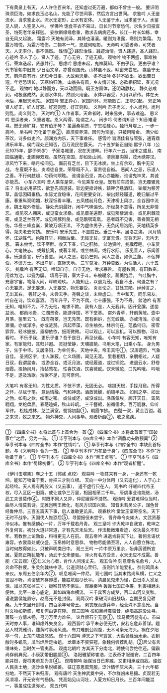 <!-- { "loadSidebar": true } -->
下有黄泉上有天，人人许住百来年。还知虚过死万遍，都似不曾生一般。
要识明珠须巨海，如求良玉必名山。先能了尽世间事，然后方言出世间。
求鉴吟
人无鉴流水，当求鉴止水。流水无定形，止水有定体。
人无鉴于水，当求鉴于人。水鉴见人貌，人鉴见人神。
学佛吟
饱食丰衣不易过，日长时节奈愁何。求名少日投宣圣，怕死老年亲释迦。
妄欲断缘缘愈重，徼求去病病还多。长江一片长如练，幸自无风又起波。
霜露吟
天地有润泽，其降也瀼瀼。暖则为湛露，寒则为繁霜。
为露万物悦，为霜万物伤。二物本一气，恩威何昭彰。
天命吟
可委者命，可凭者天。人无率尔，事不偶然。
性情②
践形治性，践迹治情。贤人践迹，圣人践形。
心迹吟
圣人了心，贤人了迹。了心无穷，了迹无极。
观物吟
物不两盛，事难独行。荣瘁迭起，贤愚并行。
思虑吟
思虑未起，鬼神莫知。不由乎我，更由乎谁？
代书答朝中旧友
少日治文章，亦曾观国光。山林虽不返，畎亩未尝忘。
麋鹿宁无志，鹓鸿自有行。还知今日事，大故索思量。
冬不出吟
冬非不欲出，欲出苦日短。年老恐话长，天寒怕归晚。
山翁头有风，乡友情非浅。必欲相招延，春光况不远。
观物吟
地以静而方，天以动而圆。既正方圆体，还明动静权。
静久必成润，动极遂成然。润则水体具，然则火用全。
水体以器受，火用以薪传。体在天地后，用起天地先。
家国吟
邪正异心，家国同体。邪能败亡，正能兴起。
邪正吟
贤人好正，奸人好邪。好邪则竞，好正则和。
义利吟
君子尚义，小人尚利。尚利则乱，尚义则治。
天时吟①
人作者事，天命者时。时来易失，事去难追。
恩义吟
恩深者亲，义重者君。恩义两得，始谓之人。
闲步吟
何者谓知音？知音难漫寻。既无师旷耳，安有伯牙琴？
虽逼桑榆景，宁忘松桂心。独行月堤上，一步一高吟。
坐右吟
万化备于身②，直须资养深。因何为宝鉴，只被用精金。
酒少如茶饮，诗多似史吟。颜渊方内乐，天下事难任。
感雪吟
旨酒佳肴与管弦，通宵鼎沸乐丰年。侯门深处还知否，百万流民在露天。
六十五岁新正自贻 熙宁八年（公元1075年，邵子65岁）
予家洛城里，况在天津畔。行年六十五，当宋之盛旦。
南园临通衢，北圃仰双观。虽然在京国，却如处山涧。
清泉篆沟渠，茂木绣霄汉。凉风竹下来，皓月松间见。
面前有芝兰，目下无冰炭。坐上有余欢，胸中无交战。
冬夏既不出，炎凉徒自变。荣辱既不入，富贵徒自衒。
恶闻人之恶，乐道人之善。不行何趑趄，勿药何瞑眩。
谁谓金石坚，其心亦能断。谁谓鬼神灵，其诚亦能贯。
小车六言吟
昔人乘车是常，今见乘车仓皇。既有前车戒慎，岂无覆辙竞庄？
将出必用茶饮，欲登先须道装。轸边更挂诗帙，辕畔仍悬酒缸。
轮缓为移芳草，盖低因碍垂杨。水际尤宜稳审，花间更要安详。
柴出频经履道，晚归屡过平康。春重纵观明媚，秋深饫看丰穰。
五凤楼前月色，天津桥上风凉。金谷园中流水，魏王堤外修篁。
静处光阴最好，闲中气味偏长。所经莫不意得，所见无非情忘。
或见农人拥耒，或见蚕女求桑。或见蘼芜遍野，或见蒺藜满墙。
或见荆棘茂密，或见芝兰芬芳。或见鸡豚狗彘，或见鵰鹗鸾凰。
恶者既不见害，善者固无相伤。华岳三峰岌嶪，黄陂万顷汪洋。
不为虚作男子，无负闲居洛阳。天地精英多得，尧夫老去何妨。
安乐吟
安乐先生，不显姓氏。垂三十年，居洛之涘。
风月情怀，江湖性气。色斯其举，翔而后至。
无贱无贫，无富无贵。无将无迎，无拘无忌。
窘未尝忧，饮不至醉。收天下春，归之肝肺。
盆池资吟，瓮牖荐睡。小车赏心，大笔快志。
或戴接篱，或著半臂。或坐林间，或行水际。
乐见善人，乐闻善事。乐道善言，乐行善意。
闻人之恶，若负芒刺。闻人之善，如佩兰蕙。
不佞禅伯，不谀方士。不出户庭，直际天地。
三军莫凌，万钟莫致。为快活人，六十五岁。
瓮牖吟
有客无知，唯知自守。自守无他，唯求寡咎。
有屋数间，有田数亩。用盆为池，以瓮为牖。
墙高于肩，室大于斗。布被暖余，藜羹饱后。
气吐胸中，充塞宇宙。笔落人间，晖映琼玖。
人能知止，以退为茂。我自不出，何退之有？
心无妄思，足无妄走。人无妄交，物无妄受。
炎炎论之，甘处其陋。绰绰言之，无出其右。
羲轩之书，未尝去手。尧舜之谈，未尝虚口。
当中和天，同乐易友。吟自在诗，饮欢喜酒。
百年升平，不为不偶，七十康强，不为不寿。
盆池吟
有客无知，唯知不为。不为无他，唯求不欺。
我有人是，人无我非。因开瓮牖，遂凿盆池。
都邑地贵，江湖景奇。能游泽国，不下堂基。
帘外青草，轩前黄陂。壶中月落，鉴里云飞。
既有荷芰，岂无凫茨。既有蝌蚪，岂无蛟螭。
亦或清浅，亦或渺瀰。亦或渌净。亦或涟漪。
风起苹藻，凉生袖衣。林宗何在，范蠡何归。
密雪霏霏，轻冰披披。垂柳依依，细雨微微。
可以观止，可以忘机。可以照物，可以看时。
不乐乎我，更乐乎谁？吾于是日，再见伏羲。
小车吟
有客无知，唯知有家。有家能归，其归非遐。
灵挺莹静，天壤披葩。书用大笔，出乘小车。
身为男子，生于中华。又居洛阳，为幸何多。
天地中央，帝王真宅①。汉唐遗烈，气象自佳。
圣贤区宇，士人渊薮。仁义场圃，闻见无涯。
里巷相切，亲朋相过。人疑日驭，我谓星查。
或游金谷，或泛月波。或经履道，或过铜驼。
进退云水，舒卷烟霞。揄扬风月，抬帖莺花。
性喜饮酒，饮喜微酡。饮未微酡，口先吟哦。
吟哦不足，遂及浩歌。浩歌不足，无可奈何。



大笔吟
有客无知，为性太质。不忮不求，无固无必。
啥蹑天根，手探月窟。所得之怀，尽赋于笔。
意远情融，气和神逸。酒放微醺，绡铺半匹。
如风之卒，如云之勃。如电之欻，如雨之密。
或住或还，或没或出。涤荡氛埃，廓开天日。
鸾凤翱翔，龙蛇盘屈。春葩暄妍，秋山崪屼。
三千簪裾，俯循儒术。百万貔貅，仰听军律。
松桂成林，芝兰满室。蜀锦初翻①，朝霞乍拂。
白璧一双，黄金百镒。羲之来求，牧之来乞。
物外神交，人间事毕。观者析酲②，收之愈疾。

--------------------------------------------------------------------------------
① 《四库全书》本将此首与上首合为一首
② 《四库全书》本将此首置于“国破家亡”之后，另为一首。
①  毕亨刊本与《四库全书》本作“调鼎功夫敢预闻”
②  毕亨刊本与《四库全书》本作“性情吟”。
①  毕亨刊本与《四库全书》本缺此首标题，与《义利吟》合为一首。
②  毕亨刊本作“万花备于身”，《四库全书》本作“万物备于身”。
①  毕亨刊本与《四库全书》本作“帝王贞宅”。
①  毕亨刊本与《四库全书》本作“蜀锦初番”。
②  毕亨刊本与《四库全书》本作“观者析醒”。

《伊川击壤集》卷之十五（郭彧 点校）
观易吟
一物其来有一身，一身还有一乾坤。能知万物备于我，肯把三才别立根。
天向一中分体用（又云造化），人于心上起经纶。天人焉有两般义（又云事），
道不虚行只在人。
观书吟
吁嗟四代帝王权，尽入区区一旧篇。或让或争三万里，相因相革二千年。
唐虞事业谁能继，汤武工夫世莫传④。时既不同人又异，仲尼娥得不潸然。
观诗吟
爱君难得似当时，曲尽人情莫若诗。无雅岂明王教化，有风方识国兴衰。
知音未若吴公子，润色曾经鲁仲尼。三百五篇天下事，后人谁敢更讥非。
观春秋吟
堂堂王室寄空名，天下无时不战争。灭国伐人惟恐后⑤，寻盟报役未尝宁。
晋齐命令炎如火，文武资基冷似冰。惟有感麟心一片，万年千载若丹青。
观三皇吟
许大乾坤自我宣，乾坤之外复何言。初分大道非常道，才有先天未后天。
作法极微难看迹，收功最久不知年。若教世上论勋业，料得更无人在前。
观五帝吟
进退肯将天下让，著何言语状雍容。衣裳垂处威仪盛，玉帛修时意思恭。
物物尽能循至理，人人自愿立殊功。当时何故得如此，只被声明类日中。
观三王吟
一片中原万里余，殆非孱德所宜居。夏商正朔犹能布，汤武干戈未便驱。
泽火有名方受革，水天无应不成需。善能（又云观）⑥仁义为心者，肯作人间浅丈夫。
观五伯吟
刻意尊名名愈亏，人人奔命不胜疲。生灵剑戟林中活，公道货财心里归。
虽则饩羊能爱礼，奈何鸣凤未来仪。东周五伯余年内⑦，叹息唯闻一仲尼。
观七国吟
当其末路尚纵横，仁义之言固不听。肯谓破齐存即墨，能胜坑赵尽长平。
清晨见鬼未为怪，白日杀人奚足惊。加以苏张掉三寸，扼喉其势不俱生。
观嬴秦吟
轰轰七国正争筹，利害相磨未便休。比至一雄心底定，其如四海血横流。
三千宾客方成梦，百二山河又变秋。谩说罢侯能置守，赵高元不是封侯。
观两汉吟
秦破河山旧战场，岂期民复见耕桑。九千来里开封域，四百余年号帝王。
剥丧既而遭莽卓，经营殊不念高光。当时文物如斯盛，城复何由更在隍。
观三国吟
桓桓鼎峙震雷音，绝唱高踪没处寻。萧鼓一方情未畅，弓刀万里力难任。
论兵很石宁无意①，饮马黄河徒有心。虽曰天时亦人事，谁知虑外失良金。
观西晋吟
承平未必便无忧，安若忘危非善谋。题品人材凭雅诮，雌黄时事用风流。
有刀难剖公闾腹，无木可枭元海头。祸在夕阳亭一句，上东门啸浪悠悠。
观十六国吟
溥天之下号寰区，大禹曾经治水余。衣到敝时多虮虱，瓜当烂后足虫蛆。
龙章本不资狂冠，象魏何尝荐乱胡。②尼父有言堪味处，当时欠一管夷吾。
观南北朝吟
方其天下分南北，聘使何尝绝往还。偏霸尚存前典宪，小康犹带旧腥膻③。
洛阳雅望称崔浩，江表奇才服谢安。二百四年能并辔，谩将夷虏互为言④。
观隋朝吟
始谋当日已非臧，又更相承或自戕。蝼蚁人民贪土地，泥沙金帛悦姬姜。
征辽意思縻荒服，泛汴情怀厌未央。三十六年都扫地，不然天下未归唐。
观有唐吟
天生神武奠中央，不尔群凶未易攘。贞观若无风凛凛，开元安有气扬扬。
凭高始见山河壮，入夏方知日月长。三百年间能混一，事虽成往道弥光。
观五代吟
